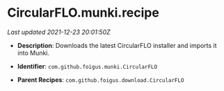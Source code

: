 # CircularFLO.munki.recipe

_Last updated 2021-12-23 20:01:50Z_

- **Description**: Downloads the latest CircularFLO installer and imports it into Munki.

- **Identifier**: `com.github.foigus.munki.CircularFLO`

- **Parent Recipes**: `com.github.foigus.download.CircularFLO`
